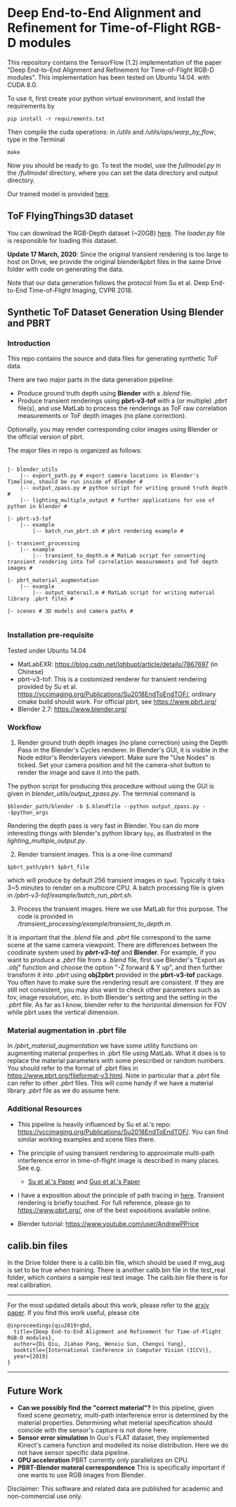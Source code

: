 # Deep End-to-End Alignment and Refinement for Time-of-Flight RGB-D modules

This repository contains the TensorFlow (1.2) implementation of the paper "Deep End-to-End Alignment and Refinement for Time-of-Flight RGB-D modules". This implementation has been tested on Ubuntu 14.04. with CUDA 8.0.

To use it, first create your python virtual environment, and install the requirements by
```
pip install -r requirements.txt
```
Then compile the cuda operations: in _/utils_ and _/utils/ops/warp_by_flow_, type in the Terminal
```
make
```
Now you should be ready to go. To test the model, use the _fullmodel.py_ in the _/fullmodel_ directory, where you can set the data directory and output directory.

Our trained model is provided [here](https://drive.google.com/drive/folders/1XASaOfcp3TzQJ0A2fMaXex-0eihha0vg?usp=sharing). 

## ToF FlyingThings3D dataset

You can download the RGB-Depth dataset (~20GB) [here](https://drive.google.com/drive/folders/1XASaOfcp3TzQJ0A2fMaXex-0eihha0vg?usp=sharing). The _loader.py_ file is responsible for loading this dataset. 

**Update 17 March, 2020**: Since the original transient rendering is too large to host on Drive, we provide the original blender&pbrt files in the same Drive folder with code on generating the data. 

Note that our data generation follows the protocol from Su et al. Deep End-to-End Time-of-Flight Imaging, CVPR 2018.

## Synthetic ToF Dataset Generation Using Blender and PBRT

### Introduction
This repo contains the source and data files for generating synthetic ToF data.

There are two major parts in the data generation pipeline:
* Produce ground truth depth using __Blender__ with a _.blend_ file.
* Produce transient renderings using __pbrt-v3-tof__ with a (or multiple) _.pbrt_ file(s), and use MatLab to process the renderings as ToF raw correlation measurements or ToF depth images (no plane correction).

Optionally, you may render corresponding color images using Blender or the official version of pbrt.

The major files in repo is organized as follows:

```

|- blender_utils
    |-- export_path.py # export camera locations in Blender's Timeline, should be run inside of Blender #
    |-- output_zpass.py # python script for writing ground truth depth #
    |-- lighting_multiple_output # further applications for use of python in blender #

|- pbrt-v3-tof
    |-- example 
        |-- batch_run_pbrt.sh # pbrt rendering example #

|- transient_processing
    |-- example
        |-- transient_to_depth.m # MatLab script for converting transient rendering into ToF correlation measurements and ToF depth images #

|- pbrt_material_augmentation
    |-- exanple
        |-- output_materail.m # MatLab script for writing material library .pbrt files #

|- scenes # 3D models and camera paths # 
 
```

### Installation pre-requisite

Tested under Ubuntu 14.04
* MatLabEXR: <https://blog.csdn.net/lqhbupt/article/details/7867697> (in Chinese)
* pbrt-v3-tof: This is a costomized renderer for transient rendering provided by Su et al. <https://vccimaging.org/Publications/Su2018EndToEndTOF/>, ordinary cmake build should work. For official pbrt, see <https://www.pbrt.org/>
* Blender 2.7: <https://www.blender.org/> 


### Workflow

1. Render ground truth depth images (no plane correction) using the Depth Pass in the Blender's Cycles renderer. In Blender's GUI, it is visible in the Node editor's Renderlayers viewport. 
Make sure the "Use Nodes" is ticked. Set your camera position and hit the camera-shot button to render the image and save it into the path. 

The python script for producing this procedure without using the GUI is given in _blender_utils/output_zpass.py_. The termnial command is 
```
$blender_path/blender -b $.blendfile --python output_zpass.py --$python_args 
```
Rendering the depth pass is very fast in Blender. You can do more interesting things with blender's python library `bpy`, as illustrated in the _lighting\_multiple\_output.py_.

2. Render transient images. This is a one-line command
```
$pbrt_path/pbrt $pbrt_file
```
which will produce by default 256 transient images in `$pwd`. Typically it taks 3~5 minutes to render on a multicore CPU. A batch processing file is given in _/pbrt-v3-tof/example/batch_run_pbrt.sh_.

3. Process the transient images. Here we use MatLab for this purpose. The code is provided in _/transient\_processing/example/transient_to_depth.m_. 

It is important that the _.blend_ file and _.pbrt_ file correspond to the same scene at the same camera viewpoint. There are differences between the coodinate system used by ___pbrt-v3-tof___ and __Blender__.  For example, if you want to produce a _.pbrt_ file from a _.blend_ file, first use Blender's "Export as _.obj_" function and choose the option "-Z forward & Y up", and then further transform it into _.pbrt_ using __obj2pbrt__ provided in the __pbrt-v3-tof__ package.  You often have to make sure the rendering result are consistent. If they are still not consistent, you may also want to check other parameters such as fov, image resolution, etc. in both Blender's setting and the setting in the _.pbrt_ file. As far as I know, blender refer to the horizontal dimension for FOV while pbrt uses the vertical dimension.

### Material augmentation in .pbrt file

In _/pbrt_material_augmentation_ we have some utility functions on augmenting material properties in .pbrt file using MatLab. What it does is to replace the material parameters with some prescribed or random numbers. You should refer to the format of .pbrt files in <https://www.pbrt.org/fileformat-v3.html>. Note in particular that a _.pbrt_ file can refer to other _.pbrt_ files. This will come handy if we have a material library _.pbrt_ file as we do assume here.

### Additional Resources

* This pipeline is heavily influenced by Su et al.'s repo: <https://vccimaging.org/Publications/Su2018EndToEndTOF/>. You can find similar working examples and scene files there.
* The principle of using transient rendering to approximate multi-path interference error in time-of-flight image is described in many places. See e.g. 
    * [Su et al.'s Paper](https://vccimaging.org/Publications/Su2018EndToEndTOF/Su2018EndToEndTOF.pdf) and  [Guo et al.'s Paper](https://research.nvidia.com/sites/default/files/pubs/2018-09_Tackling-3D-ToF/tof_eccv18_0.pdf)

* I have a exposition about the principle of path tracing in [here](https://sylqiu.blogspot.com/2019/06/notes-on-light-transport-in-graphics.html). 
Transient rendering is briefly touched. For full reference, please go to <https://www.pbrt.org/>, one of the best expositions available online.
* Blender tutorial: <https://www.youtube.com/user/AndrewPPrice>

## calib.bin files
In the Drive folder there is a calib.bin file, which should be used if mvg_aug is set to be true when training. There is another calib.bin file in the test_real folder, which contains a sample real test image. The calib.bin file there is for real calibration.

-------------------
For the most updated details about this work, please refer to the [arxiv paper](https://arxiv.org/abs/1909.07623). If you find this work useful, please cite

```
@inproceedings{qiu2019rgbd,
  title={Deep End-to-End Alignment and Refinement for Time-of-Flight RGB-D modules},
  author={Di Qiu, Jiahao Pang, Wenxiu Sun, Chengxi Yang},
  booktitle={International Conference in Computer Vision (ICCV)},
  year={2019}
}
```
-------------------

## Future Work

* __Can we possibly find the "correct material"?__ In this pipeline, given fixed scene geometry, multi-path interference error is determined by the material properties. Determining what meterial specification should coincide with the sensor's capture is not done here. 
* __Sensor error simulation__ In Guo's FLAT dataset, they implemented Kinect's camera function and modelled its noise distribution. Here we do not have sensor specific data pipeline.
* __GPU acceleration__ PBRT currently only parallelizes on CPU.
* __PBRT-Blender materal correspondence__ This is specifically important if one wants to use RGB images from Blender. 

Disclaimer: This software and related data are published for academic and non-commercial use only.

